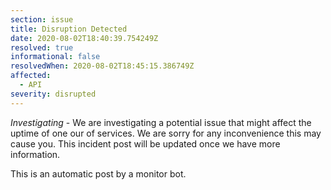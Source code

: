 ```yaml
---
section: issue
title: Disruption Detected
date: 2020-08-02T18:40:39.754249Z
resolved: true
informational: false
resolvedWhen: 2020-08-02T18:45:15.386749Z
affected:
  - API
severity: disrupted
---
```

*Investigating* - We are investigating a potential issue that might affect the uptime of one our of services. We are sorry for any inconvenience this may cause you. This incident post will be updated once we have more information.

This is an automatic post by a monitor bot.
        